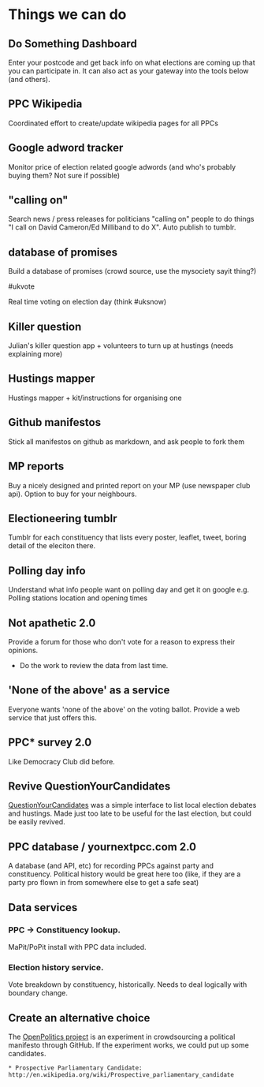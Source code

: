 # Things we can do

## Do Something Dashboard

Enter your postcode and get back info on what elections are coming up that you can participate in. It can also act as your gateway into the tools below (and others).

## PPC Wikipedia

Coordinated effort to create/update wikipedia pages for all PPCs

## Google adword tracker

Monitor price of election related google adwords (and who's probably buying them? Not sure if possible)


## "calling on"

Search news / press releases for politicians "calling on" people to do things "I call on David Cameron/Ed Milliband to do X". Auto publish to tumblr.


## database of promises

Build a database of promises (crowd source, use the mysociety sayit thing?)

#ukvote

Real time voting on election day (think #uksnow)

## Killer question

Julian's killer question app + volunteers to turn up at hustings (needs explaining more)

## Hustings mapper

Hustings mapper + kit/instructions for organising one

## Github manifestos
Stick all manifestos on github as markdown, and ask people to fork them

## MP reports
Buy a nicely designed and printed report on your MP (use newspaper club api). Option to buy for your neighbours.

## Electioneering tumblr

Tumblr for each constituency that lists every poster, leaflet, tweet, boring detail of the eleciton there.

## Polling day info

Understand what info people want on polling day and get it on google e.g. Polling stations location and opening times

## Not apathetic 2.0

Provide a forum for those who don't vote for a reason to express their opinions.

* Do the work to review the data from last time.

## 'None of the above' as a service

Everyone wants 'none of the above' on the voting ballot.  Provide a web service that just offers this.

## PPC* survey 2.0

Like Democracy Club did before.  

## Revive QuestionYourCandidates

[QuestionYourCandidates](https://github.com/Floppy/questionyourcandidates) was a simple interface to list local election debates and hustings. Made just too late to be useful for the last election, but could be easily revived.

## PPC database / yournextpcc.com 2.0

A database (and API, etc) for recording PPCs against party and constituency.  Political history would be great here too (like, if they are a party pro flown in from somewhere else to get a safe seat)


## Data services

### PPC -> Constituency lookup.

MaPit/PoPit install with PPC data included.

### Election history service. 

Vote breakdown by constituency, historically.  Needs to deal logically with boundary change.


## Create an alternative choice

The [OpenPolitics project](http://openpolitics.github.io/manifesto) is an experiment in crowdsourcing a political manifesto through GitHub. If the experiment works, we could put up some candidates.

    * Prospective Parliamentary Candidate: http://en.wikipedia.org/wiki/Prospective_parliamentary_candidate
